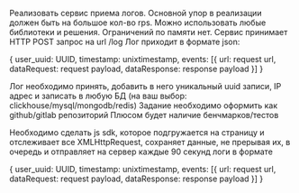 Реализовать сервис приема логов. Основной упор в реализации должен быть на большое кол-во rps. Можно использовать любые библиотеки и решения. Ограничений по памяти нет.
Сервис принимает HTTP POST запрос на url /log
Лог приходит в формате json:

{
    user_uuid: UUID,
    timestamp: unixtimestamp,
    events: [{
        url: request url,
        dataRequest: request payload,
        dataResponse: response payload 
    }]
}


Лог необходимо принять, добавить в него уникальный uuid записи, IP адрес и записать в любую БД (на ваш выбор: clickhouse/mysql/mongodb/redis)
Задание необходимо оформить как github/gitlab репозиторий
Плюсом будет наличие бенчмарков/тестов



Необходимо сделать js sdk, которое подгружается на страницу и отслеживает все XMLHttpRequest, сохраняет данные, не прерывая их, в очередь и отправляет на сервер каждые 90 секунд логи в формате 


{
    user_uuid: UUID,
    timestamp: unixtimestamp,
    events: [{
        url: request url,
        dataRequest: request payload,
        dataResponse: response payload 
    }]
}